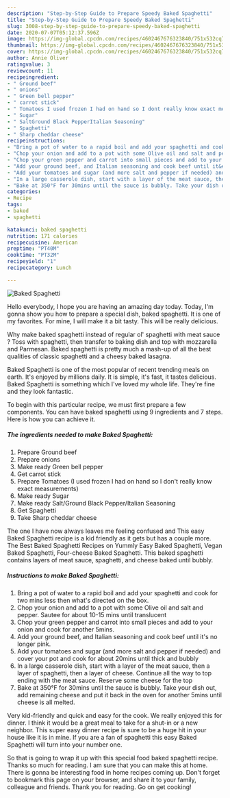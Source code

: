 ```yaml
---
description: "Step-by-Step Guide to Prepare Speedy Baked Spaghetti"
title: "Step-by-Step Guide to Prepare Speedy Baked Spaghetti"
slug: 3008-step-by-step-guide-to-prepare-speedy-baked-spaghetti
date: 2020-07-07T05:12:37.596Z
image: https://img-global.cpcdn.com/recipes/4602467676323840/751x532cq70/baked-spaghetti-recipe-main-photo.jpg
thumbnail: https://img-global.cpcdn.com/recipes/4602467676323840/751x532cq70/baked-spaghetti-recipe-main-photo.jpg
cover: https://img-global.cpcdn.com/recipes/4602467676323840/751x532cq70/baked-spaghetti-recipe-main-photo.jpg
author: Annie Oliver
ratingvalue: 3
reviewcount: 11
recipeingredient:
- " Ground beef"
- " onions"
- " Green bell pepper"
- " carrot stick"
- " Tomatoes I used frozen I had on hand so I dont really know exact measurements"
- " Sugar"
- " SaltGround Black PepperItalian Seasoning"
- " Spaghetti"
- " Sharp cheddar cheese"
recipeinstructions:
- "Bring a pot of water to a rapid boil and add your spaghetti and cook for two mins less then what&#39;s directed on the box."
- "Chop your onion and add to a pot with some Olive oil and salt and pepper.  Sautee for about 10-15 mins until translucent"
- "Chop your green pepper and carrot into small pieces and add to your onion and cook for another 5mins."
- "Add your ground beef, and Italian seasoning and cook beef until it&#39;s no longer pink."
- "Add your tomatoes and sugar (and more salt and pepper if needed) and cover your pot and cook for about 20mins until thick and bubbly"
- "In a large casserole dish, start with a layer of the meat sauce, then a layer of spaghetti, then a layer of cheese. Continue all the way to top ending with the meat sauce. Reserve some cheese for the top"
- "Bake at 350°F for 30mins until the sauce is bubbly. Take your dish out, add remaining cheese and put it back in the oven for another 5mins until cheese is all melted."
categories:
- Recipe
tags:
- baked
- spaghetti

katakunci: baked spaghetti 
nutrition: 171 calories
recipecuisine: American
preptime: "PT40M"
cooktime: "PT32M"
recipeyield: "1"
recipecategory: Lunch

---
```



![Baked Spaghetti](https://img-global.cpcdn.com/recipes/4602467676323840/751x532cq70/baked-spaghetti-recipe-main-photo.jpg)

Hello everybody, I hope you are having an amazing day today. Today, I'm gonna show you how to prepare a special dish, baked spaghetti. It is one of my favorites. For mine, I will make it a bit tasty. This will be really delicious.

Why make baked spaghetti instead of regular ol&#39; spaghetti with meat sauce ? Toss with spaghetti, then transfer to baking dish and top with mozzarella and Parmesan. Baked spaghetti is pretty much a mash-up of all the best qualities of classic spaghetti and a cheesy baked lasagna.

Baked Spaghetti is one of the most popular of recent trending meals on earth. It's enjoyed by millions daily. It is simple, it's fast, it tastes delicious. Baked Spaghetti is something which I've loved my whole life. They're fine and they look fantastic.


To begin with this particular recipe, we must first prepare a few components. You can have baked spaghetti using 9 ingredients and 7 steps. Here is how you can achieve it.

<!--inarticleads1-->

##### The ingredients needed to make Baked Spaghetti:

1. Prepare  Ground beef
1. Prepare  onions
1. Make ready  Green bell pepper
1. Get  carrot stick
1. Prepare  Tomatoes (I used frozen I had on hand so I don&#39;t really know exact measurements)
1. Make ready  Sugar
1. Make ready  Salt/Ground Black Pepper/Italian Seasoning
1. Get  Spaghetti
1. Take  Sharp cheddar cheese


The one I have now always leaves me feeling confused and This easy Baked Spaghetti recipe is a kid friendly as it gets but has a couple more. The Best Baked Spaghetti Recipes on Yummly Easy Baked Spaghetti, Vegan Baked Spaghetti, Four-cheese Baked Spaghetti. This baked spaghetti contains layers of meat sauce, spaghetti, and cheese baked until bubbly. 

<!--inarticleads2-->

##### Instructions to make Baked Spaghetti:

1. Bring a pot of water to a rapid boil and add your spaghetti and cook for two mins less then what&#39;s directed on the box.
1. Chop your onion and add to a pot with some Olive oil and salt and pepper.  Sautee for about 10-15 mins until translucent
1. Chop your green pepper and carrot into small pieces and add to your onion and cook for another 5mins.
1. Add your ground beef, and Italian seasoning and cook beef until it&#39;s no longer pink.
1. Add your tomatoes and sugar (and more salt and pepper if needed) and cover your pot and cook for about 20mins until thick and bubbly
1. In a large casserole dish, start with a layer of the meat sauce, then a layer of spaghetti, then a layer of cheese. Continue all the way to top ending with the meat sauce. Reserve some cheese for the top
1. Bake at 350°F for 30mins until the sauce is bubbly. Take your dish out, add remaining cheese and put it back in the oven for another 5mins until cheese is all melted.


Very kid-friendly and quick and easy for the cook. We really enjoyed this for dinner. I think it would be a great meal to take for a shut-in or a new neighbor. This super easy dinner recipe is sure to be a huge hit in your house like it is in mine. If you are a fan of spaghetti this easy Baked Spaghetti will turn into your number one. 

So that is going to wrap it up with this special food baked spaghetti recipe. Thanks so much for reading. I am sure that you can make this at home. There is gonna be interesting food in home recipes coming up. Don't forget to bookmark this page on your browser, and share it to your family, colleague and friends. Thank you for reading. Go on get cooking!
